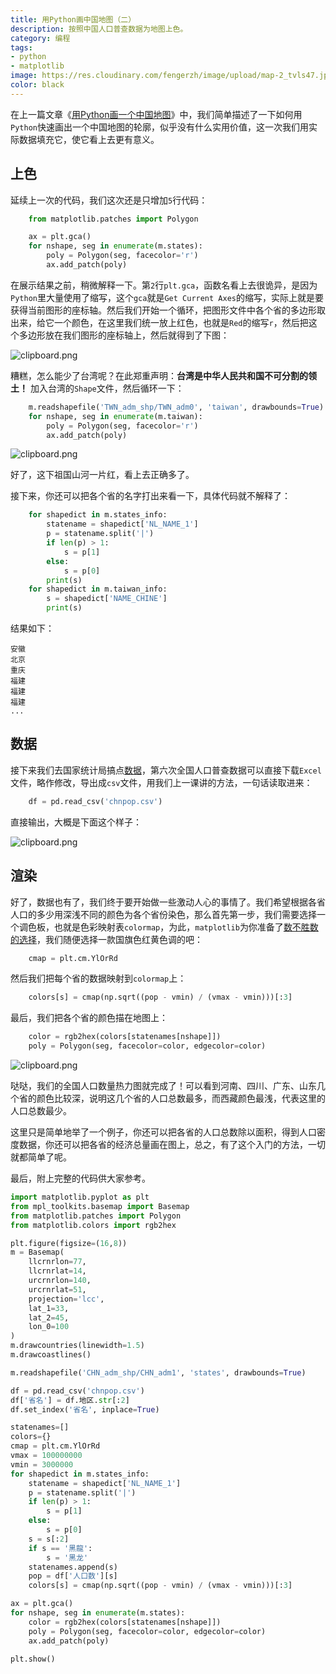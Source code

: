 ```yaml
---
title: 用Python画中国地图（二）
description: 按照中国人口普查数据为地图上色。
category: 编程
tags:
- python
- matplotlib
image: https://res.cloudinary.com/fengerzh/image/upload/map-2_tvls47.jpg
color: black
---
```


在上一篇文章《[用Python画一个中国地图][1]》中，我们简单描述了一下如何用`Python`快速画出一个中国地图的轮廓，似乎没有什么实用价值，这一次我们用实际数据填充它，使它看上去更有意义。

## 上色

延续上一次的代码，我们这次还是只增加`5`行代码：
```python
    from matplotlib.patches import Polygon

    ax = plt.gca()
    for nshape, seg in enumerate(m.states):
        poly = Polygon(seg, facecolor='r')
        ax.add_patch(poly)
```
在展示结果之前，稍微解释一下。第`2`行`plt.gca`，函数名看上去很诡异，是因为`Python`里大量使用了缩写，这个`gca`就是`Get Current Axes`的缩写，实际上就是要获得当前图形的座标轴。然后我们开始一个循环，把图形文件中各个省的多边形取出来，给它一个颜色，在这里我们统一放上红色，也就是`Red`的缩写`r`，然后把这个多边形放在我们图形的座标轴上，然后就得到了下图：

![clipboard.png](https://segmentfault.com/img/bVTSXY)

糟糕，怎么能少了台湾呢？在此郑重声明：**台湾是中华人民共和国不可分割的领土！**
加入台湾的`Shape`文件，然后循环一下：
```python
    m.readshapefile('TWN_adm_shp/TWN_adm0', 'taiwan', drawbounds=True)
    for nshape, seg in enumerate(m.taiwan):
        poly = Polygon(seg, facecolor='r')
        ax.add_patch(poly)
```

![clipboard.png](https://segmentfault.com/img/bVTS34)

好了，这下祖国山河一片红，看上去正确多了。

接下来，你还可以把各个省的名字打出来看一下，具体代码就不解释了：
```python
    for shapedict in m.states_info:
        statename = shapedict['NL_NAME_1']
        p = statename.split('|')
        if len(p) > 1:
            s = p[1]
        else:
            s = p[0]
        print(s)
    for shapedict in m.taiwan_info:
        s = shapedict['NAME_CHINE']
        print(s)
```
结果如下：

    安徽
    北京
    重庆
    福建
    福建
    福建
    ...

## 数据

接下来我们去国家统计局搞点[数据][2]，第六次全国人口普查数据可以直接下载`Excel`文件，略作修改，导出成`csv`文件，用我们上一课讲的方法，一句话读取进来：
```python
    df = pd.read_csv('chnpop.csv')
```
直接输出，大概是下面这个样子：

![clipboard.png](https://segmentfault.com/img/bVTTkz)

## 渲染

好了，数据也有了，我们终于要开始做一些激动人心的事情了。我们希望根据各省人口的多少用深浅不同的颜色为各个省份染色，那么首先第一步，我们需要选择一个调色板，也就是色彩映射表`colormap`，为此，`matplotlib`为你准备了[数不胜数的选择][3]，我们随便选择一款国旗色红黄色调的吧：
```python
    cmap = plt.cm.YlOrRd
```
然后我们把每个省的数据映射到`colormap`上：
```python
    colors[s] = cmap(np.sqrt((pop - vmin) / (vmax - vmin)))[:3]
```
最后，我们把各个省的颜色描在地图上：
```python
    color = rgb2hex(colors[statenames[nshape]])
    poly = Polygon(seg, facecolor=color, edgecolor=color)
```

![clipboard.png](https://segmentfault.com/img/bVTTJJ)

哒哒，我们的全国人口数量热力图就完成了！可以看到河南、四川、广东、山东几个省的颜色比较深，说明这几个省的人口总数最多，而西藏颜色最浅，代表这里的人口总数最少。

这里只是简单地举了一个例子，你还可以把各省的人口总数除以面积，得到人口密度数据，你还可以把各省的经济总量画在图上，总之，有了这个入门的方法，一切就都简单了呢。

最后，附上完整的代码供大家参考。

```python
import matplotlib.pyplot as plt
from mpl_toolkits.basemap import Basemap
from matplotlib.patches import Polygon
from matplotlib.colors import rgb2hex

plt.figure(figsize=(16,8))
m = Basemap(
    llcrnrlon=77,
    llcrnrlat=14,
    urcrnrlon=140,
    urcrnrlat=51,
    projection='lcc',
    lat_1=33,
    lat_2=45,
    lon_0=100
)
m.drawcountries(linewidth=1.5)
m.drawcoastlines()

m.readshapefile('CHN_adm_shp/CHN_adm1', 'states', drawbounds=True)

df = pd.read_csv('chnpop.csv')
df['省名'] = df.地区.str[:2]
df.set_index('省名', inplace=True)

statenames=[]
colors={}
cmap = plt.cm.YlOrRd
vmax = 100000000
vmin = 3000000
for shapedict in m.states_info:
    statename = shapedict['NL_NAME_1']
    p = statename.split('|')
    if len(p) > 1:
        s = p[1]
    else:
        s = p[0]
    s = s[:2]
    if s == '黑龍':
        s = '黑龙'
    statenames.append(s)
    pop = df['人口数'][s]
    colors[s] = cmap(np.sqrt((pop - vmin) / (vmax - vmin)))[:3]

ax = plt.gca()
for nshape, seg in enumerate(m.states):
    color = rgb2hex(colors[statenames[nshape]])
    poly = Polygon(seg, facecolor=color, edgecolor=color)
    ax.add_patch(poly)

plt.show()
```

  [1]: https://segmentfault.com/a/1190000010871928
  [2]: http://www.stats.gov.cn/tjsj/pcsj/rkpc/6rp/indexce.htm
  [3]: https://matplotlib.org/examples/color/colormaps_reference.html
